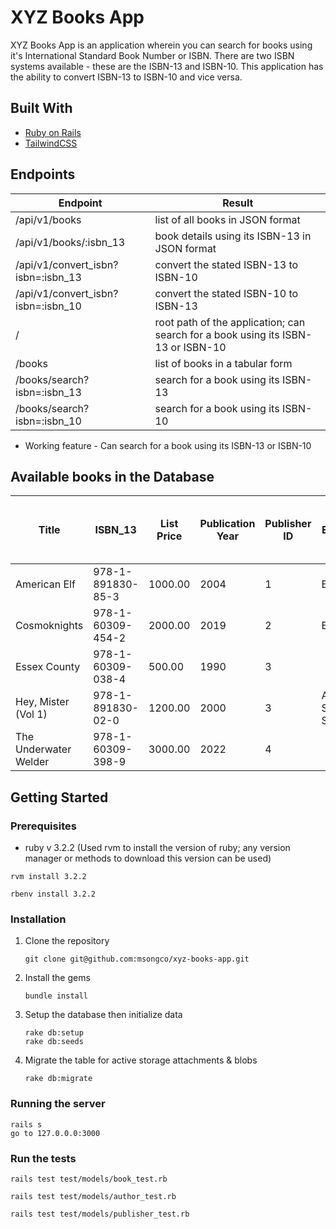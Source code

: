 # XYZ Books App

XYZ Books App is an application wherein you can search for books using it's International Standard Book Number or ISBN. There are two ISBN systems available - these are the ISBN-13 and ISBN-10. This application has the ability to convert ISBN-13 to ISBN-10 and vice versa.

## Built With
* [Ruby on Rails](https://rubyonrails.org/)
* [TailwindCSS](https://tailwindcss.com/)

## Endpoints 

| Endpoint  | Result |
| ------------- | ------------- |
| /api/v1/books  | list of all books in JSON format  |
| /api/v1/books/:isbn_13  | book details using its ISBN-13 in JSON format |
| /api/v1/convert_isbn?isbn=:isbn_13 | convert the stated ISBN-13 to ISBN-10 |
| /api/v1/convert_isbn?isbn=:isbn_10 | convert the stated ISBN-10 to ISBN-13 |
| / | root path of the application; can search for a book using its ISBN-13 or ISBN-10 |
| /books | list of books in a tabular form |
| /books/search?isbn=:isbn_13 | search for a book using its ISBN-13 |
| /books/search?isbn=:isbn_10 | search for a book using its ISBN-10 |

* Working feature - Can search for a book using its ISBN-13 or ISBN-10


## Available books in the Database
| Title | ISBN_13 | List Price | Publication Year | Publisher ID | Edition | ISBN-10 <br> <i> (Not a field in the database) </i> |
| ------------- | ------------- | ------------- | ------------- | ------------- | ------------- | ------------- |
| American Elf | 978-1-891830-85-3 | 1000.00 | 2004 | 1 | Book 2 | 1-891-83085-6 |
| Cosmoknights	| 978-1-60309-454-2 | 2000.00	| 2019 |	2 | Book 1 | 1-603-09454-7 |
| Essex County	| 978-1-60309-038-4 | 500.00  | 1990 | 3 | | 1-603-09038-X |
| Hey, Mister (Vol 1) | 978-1-891830-02-0 | 1200.00 | 2000 | 3 | After School Special | 1-891-83002-3 |
| The Underwater Welder | 978-1-60309-398-9 | 3000.00 | 2022 | 4 | | 1-603-09398-2 |



## Getting Started
### Prerequisites
* ruby v 3.2.2 (Used rvm to install the version of ruby; any version manager or methods to download this version can be used)
```
rvm install 3.2.2
```
```
rbenv install 3.2.2
```

### Installation
1. Clone the repository
   ```
   git clone git@github.com:msongco/xyz-books-app.git
   ```
2. Install the gems
   ```
   bundle install
   ```
3. Setup the database then initialize data
   ```
   rake db:setup
   rake db:seeds
   ```
4. Migrate the table for active storage attachments & blobs
   ```
   rake db:migrate
   ```

### Running the server
```
rails s
go to 127.0.0.0:3000
```

### Run the tests
```
rails test test/models/book_test.rb
```

```
rails test test/models/author_test.rb
```

```
rails test test/models/publisher_test.rb
```
